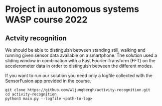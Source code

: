 # Project in autonomous systems WASP course 2022
## Actvity recognition
We should be able to distinguish between standing still, walking and running given sensor data available on a smartphone. The solution used a sliding window in combination with a Fast Fourier Transform (FFT) on the accelerometer data in order to distinguish between the different modes.

If you want to run our solution you need only a logfile collected with the SensorFusion app provided in the course.

```
git clone https://github.com/wljungbergh/activity-recognition.git
cd activity-recognition
python3 main.py --logfile <path-to-log>
```